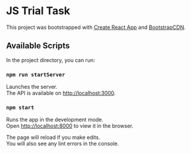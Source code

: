 # JS Trial Task

This project was bootstrapped with [Create React App](https://github.com/facebook/create-react-app) and [BootstrapCDN](https://www.bootstrapcdn.com/).

## Available Scripts

In the project directory, you can run:

### `npm run startServer`

Launches the server.<br>
The API is available on [http://localhost:3000](http://localhost:3000).

### `npm start`

Runs the app in the development mode.<br>
Open [http://localhost:8000](http://localhost:8000) to view it in the browser.

The page will reload if you make edits.<br>
You will also see any lint errors in the console.

